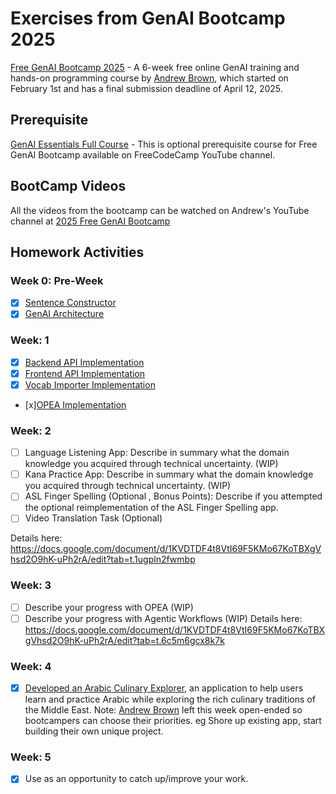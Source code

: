 # Exercises from GenAI Bootcamp 2025

[Free GenAI Bootcamp 2025](https://genai.cloudprojectbootcamp.com/) - A 6-week free online GenAI training and hands-on programming course by [Andrew Brown](https://github.com/omenking), which started on February 1st and has a final submission deadline of April 12, 2025.

## Prerequisite
[GenAI Essentials Full Course](https://www.youtube.com/watch?v=nJ25yl34Uqw) - This is optional prerequisite course for Free GenAI Bootcamp available on FreeCodeCamp YouTube channel.

## BootCamp Videos
All the videos from the bootcamp can be watched on Andrew's YouTube channel at [2025 Free GenAI Bootcamp](https://www.youtube.com/playlist?list=PLBfufR7vyJJ69c9MNlOKtO2w2KU5VzLJV)

## Homework Activities
### Week 0: Pre-Week
- [x] [Sentence Constructor](https://github.com/arkhangelsk/free-genai-bootcamp-2025/tree/main/sentence-constructor)
- [x] [GenAI Architecture](https://github.com/arkhangelsk/free-genai-bootcamp-2025/tree/main/genai-architecting)

### Week: 1 
- [x] [Backend API Implementation](https://github.com/arkhangelsk/free-genai-bootcamp-2025/tree/main/lang-portal/backend-flask)
- [x] [Frontend API Implementation](https://github.com/arkhangelsk/free-genai-bootcamp-2025/tree/main/lang-portal/frontend-nextjs)
- [x] [Vocab Importer Implementation](https://github.com/arkhangelsk/free-genai-bootcamp-2025/tree/main/vocab-importer)
- [x][OPEA Implementation](https://github.com/arkhangelsk/free-genai-bootcamp-2025/tree/main/opea-comps)

### Week: 2
- [ ] Language Listening App: Describe in summary what the domain knowledge you acquired through technical uncertainty. (WIP)
- [ ] Kana Practice App: Describe in summary what the domain knowledge you acquired through technical uncertainty. (WIP)
- [ ] ASL Finger Spelling (Optional , Bonus Points): Describe if you attempted the optional reimplementation of the ASL Finger Spelling app.
- [ ] Video Translation Task (Optional)

Details here: https://docs.google.com/document/d/1KVDTDF4t8VtI69F5KMo67KoTBXgVhsd2O9hK-uPh2rA/edit?tab=t.1ugpln2fwmbp

### Week: 3
- [ ] Describe your progress with OPEA (WIP)
- [ ] Describe your progress with Agentic Workflows (WIP)
Details here: https://docs.google.com/document/d/1KVDTDF4t8VtI69F5KMo67KoTBXgVhsd2O9hK-uPh2rA/edit?tab=t.6c5m6gcx8k7k

### Week: 4
- [x] [Developed an Arabic Culinary Explorer](https://github.com/arkhangelsk/free-genai-bootcamp-2025/tree/main/arabic-learning-app), an application to help users learn and practice Arabic while exploring the rich culinary traditions of the Middle East.
Note: [Andrew Brown](https://github.com/omenking) left this week open-ended so bootcampers can choose their priorities. eg Shore up existing app, start building their own unique project.

### Week: 5
- [x] Use as an opportunity to catch up/improve your work.
